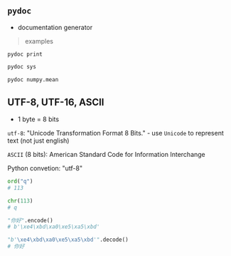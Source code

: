 #

## `pydoc`

- documentation generator

> examples

```bash
pydoc print

pydoc sys

pydoc numpy.mean
```

## UTF-8, UTF-16, ASCII

- 1 byte = 8 bits

`utf-8`: "Unicode Transformation Format 8 Bits."    - use `Unicode` to represent text (not just english)

`ASCII` (8 bits): American Standard Code for Information Interchange

Python convetion: "utf-8"

```python
ord("q")
# 113

chr(113)
# q

"你好".encode()
# b'\xe4\xbd\xa0\xe5\xa5\xbd'

"b'\xe4\xbd\xa0\xe5\xa5\xbd'".decode()
# 你好
```
